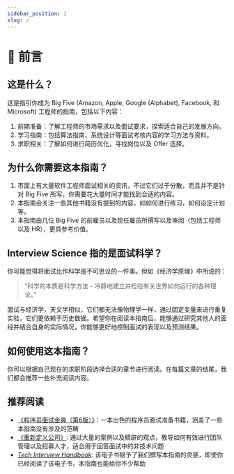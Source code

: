 ```yaml
---
sidebar_position: 1
slug: /
---
```


# 📖 前言

## 这是什么？

这是指引你成为 Big Five (Amazon, Apple, Google (Alphabet), Facebook, 和 Microsoft) 工程师的指南，包括以下内容：

1. 前期准备：了解工程师的市场需求以及面试要求，探索适合自己的发展方向。
2. 学习指南：包括算法指南，系统设计等面试考核内容的学习方法与资料。
3. 求职相关：了解如何进行简历优化，寻找岗位以及 Offer 选择。

## 为什么你需要这本指南？

1. 市面上有大量软件工程师面试相关的资讯，不过它们过于分散，而且并不是针对 Big Five 所写，你需要花大量时间才能找到合适的内容。
2. 本指南会关注一些其他书籍没有提到的内容，如如何进行练习，如何设定计划等。
3. 本指南由几位 Big Five 的前雇员以及现任雇员所撰写以及审阅（包括工程师以及 HR），更具参考价值。

## Interview Science 指的是面试科学？
你可能觉得将面试比作科学是不可思议的一件事。但如《经济学原理》中所说的：

> “科学的本质是科学方法 - 冷静地建立并检验有关世界如何运行的各种理论。”

面试与经济学，天文学相似，它们都无法像物理学一样，通过固定变量来进行重复实验，它们更依赖于历史数据。希望你在阅读本指南后，能够通过研究其他人的面经并结合自身的实际情况，你能够更好地控制面试的表现以及预测结果。

## 如何使用这本指南？

你可以根据自己现在的求职阶段选择合适的章节进行阅读。在每篇文章的结尾，我们都会推荐一些补充阅读内容。

## 推荐阅读

- [《程序员面试金典（第6版）》](https://book.douban.com/subject/34813624/)：一本出色的程序员面试准备书籍，涵盖了一些本指南没有涉及的范畴
- [《重新定义公司》](https://book.douban.com/subject/26582822/): 通过大量的案例以及精辟的观点，教导如何有效进行团队管理以及招募人才，适合用于回答面试中的非技术问题
- *[Tech Interview Handbook](https://techinterviewhandbook.org/)*: 该电子书赋予了我们撰写本指南的灵感，即使你已经阅读了该电子书，本指南也能给你不少帮助
